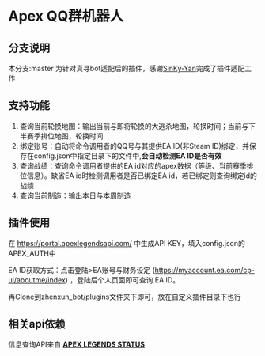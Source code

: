 # Apex QQ群机器人

## 分支说明
本分支:master 为针对真寻bot适配后的插件，感谢[SinKy-Yan](https://github.com/SinKy-Yan)完成了插件适配工作

## 支持功能
1. 查询当前轮换地图：输出当前与即将轮换的大逃杀地图，轮换时间；当前与下半赛季排位地图，轮换时间
2. 绑定账号：自动将命令调用者的QQ号与其提供EA ID(非Steam ID)绑定，并保存在config.json中指定目录下的文件中,**会自动检测EA ID是否有效**
3. 查询战绩：查询命令调用者提供的EA id对应的apex数据（等级、当前赛季排位信息）。缺省EA id时检测调用者是否已绑定EA id，若已绑定则查询绑定id的战绩
4. 查询当前制造：输出本日与本周制造

## 插件使用

在 https://portal.apexlegendsapi.com/ 中生成API KEY，填入config.json的APEX_AUTH中

EA ID获取方式：点击登陆>EA账号与财务设定 (https://myaccount.ea.com/cp-ui/aboutme/index) ，登陆后个人页面即可查询 EA ID。

再Clone到zhenxun_bot/plugins文件夹下即可，放在自定义插件目录下也行

## 相关api依赖

信息查询API来自 [**APEX LEGENDS STATUS**](https://apexlegendsapi.com/)
